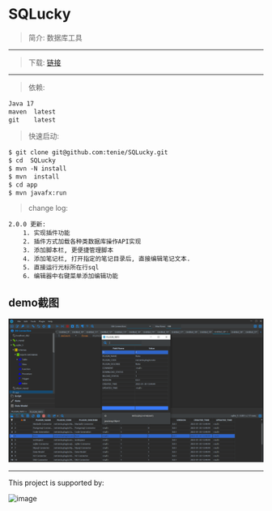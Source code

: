 # SQLucky

> 简介:
    数据库工具
---

> 下载:
   [链接](https://github.com/tenie/SQLucky/releases/)
---

> 依赖:

    Java 17 
    maven  latest
    git    latest
    
> 快速启动:
   
     
    $ git clone git@github.com:tenie/SQLucky.git
    $ cd  SQLucky
    $ mvn -N install
    $ mvn  install
    $ cd app
    $ mvn javafx:run

> change log:

    2.0.0 更新:
        1. 实现插件功能
        2. 插件方式加载各种类数据库操作API实现
        3. 添加脚本栏, 更便捷管理脚本
        4. 添加笔记栏, 打开指定的笔记目录后, 直接编辑笔记文本.
        5. 直接运行光标所在行sql
        6. 编辑器中右键菜单添加编辑功能
        

## demo截图 ##
![image](https://github.com/tenie/SQLucky/blob/main/demo.png)

---
This project is supported by:

![image](https://gist.githubusercontent.com/anthonylavado/e8b2403deee9581e0b4cb8cd675af7db/raw/fa104b7d73f759d7262794b94569f1b89df41c0b/jetbrains.svg)

